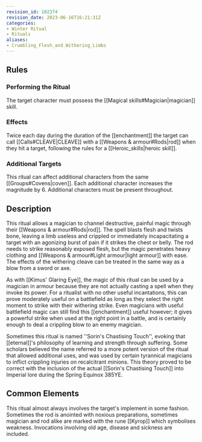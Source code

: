```yaml
---
revision_id: 102374
revision_date: 2023-06-16T16:21:31Z
categories:
- Winter Ritual
- Rituals
aliases:
- Crumbling_Flesh_and_Withering_Limbs
---
```


## Rules

### Performing the Ritual
  The target character must possess the [[Magical skills#Magician|magician]] skill. 



### Effects
Twice each day during the duration of the [[enchantment]] the target can call [[Calls#CLEAVE|CLEAVE]] with a [[Weapons & armour#Rods|rod]] when they hit a target, following the rules for a [[Heroic_skills|heroic skill]]. 



### Additional Targets
This ritual can affect additional characters from the same [[Groups#Covens|coven]]. Each additional character increases the magnitude by 6. Additional characters must be present throughout.

## Description
This ritual allows a magician to channel destructive, painful magic through their [[Weapons & armour#Rods|rod]]. The spell blasts flesh and twists bone, leaving a limb useless and crippled or immediately incapacitating a target with an agonizing burst of pain if it strikes the chest or belly. The rod needs to strike reasonably exposed flesh, but the magic penetrates heavy clothing and [[Weapons & armour#Light armour|light armour]] with ease. The effects of the withering cleave can be treated in the same way as a blow from a sword or axe.

As with [[Kimus' Glaring Eye]], the magic of this ritual can be used by a magician in armour because they are not actually casting a spell when they invoke its power. For a ritualist with no other useful incantations, this can prove moderately useful on a battlefield as long as they select the right moment to strike with their withering strike. Even magicians with useful battlefield magic can still find this [[enchantment]] useful however; it gives a powerful strike when used at the right point in a battle, and is certainly enough to deal a crippling blow to an enemy magician.

Sometimes this ritual is named ''Sorin's Chastising Touch'', evoking that [[eternal]]'s philosophy of learning and strength through suffering. Some scholars believed the name referred to a more potent version of the ritual that allowed additional uses, and was used by certain tyrannical magicians to inflict crippling injuries on recalcitrant minions. This theory proved to be correct with the inclusion of the actual [[Sorin's Chastising Touch]] into Imperial lore during the Spring Equinox 385YE.

## Common Elements
This ritual almost always involves the target's implement in some fashion. Sometimes the rod is anointed with noxious preparations, sometimes magician and rod alike are marked with the rune [[Kyrop]] which symbolises weakness. Invocations involving old age, disease and sickness are included.




